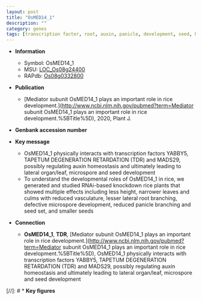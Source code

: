 ```yaml
---
layout: post
title: "OsMED14_1"
description: ""
category: genes
tags: [transcription factor, root, auxin, panicle, development, seed, homeostasis, branching, tapetum, lateral root, seed development, microspore, tapetum degeneration]
---
```


* **Information**  
    + Symbol: OsMED14_1  
    + MSU: [LOC_Os08g24400](http://rice.plantbiology.msu.edu/cgi-bin/ORF_infopage.cgi?orf=LOC_Os08g24400)  
    + RAPdb: [Os08g0332800](http://rapdb.dna.affrc.go.jp/viewer/gbrowse_details/irgsp1?name=Os08g0332800)  

* **Publication**  
    + [Mediator subunit OsMED14_1 plays an important role in rice development.](http://www.ncbi.nlm.nih.gov/pubmed?term=Mediator subunit OsMED14_1 plays an important role in rice development.%5BTitle%5D), 2020, Plant J.

* **Genbank accession number**  

* **Key message**  
    + OsMED14_1 physically interacts with transcription factors YABBY5, TAPETUM DEGENERATION RETARDATION (TDR) and MADS29, possibly regulating auxin homeostasis and ultimately leading to lateral organ/leaf, microspore and seed development
    + To understand the developmental roles of OsMED14_1 in rice, we generated and studied RNAi-based knockdown rice plants that showed multiple effects including less height, narrower leaves and culms with reduced vasculature, lesser lateral root branching, defective microspore development, reduced panicle branching and seed set, and smaller seeds

* **Connection**  
    + __OsMED14_1__, __TDR__, [Mediator subunit OsMED14_1 plays an important role in rice development.](http://www.ncbi.nlm.nih.gov/pubmed?term=Mediator subunit OsMED14_1 plays an important role in rice development.%5BTitle%5D),  OsMED14_1 physically interacts with transcription factors YABBY5, TAPETUM DEGENERATION RETARDATION (TDR) and MADS29, possibly regulating auxin homeostasis and ultimately leading to lateral organ/leaf, microspore and seed development

[//]: # * **Key figures**  


